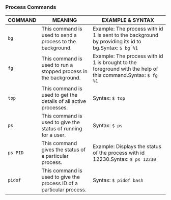 ### Process Commands

| COMMAND  | MEANING                                                              | EXAMPLE & SYNTAX                                                                                            |
| -------- | -------------------------------------------------------------------- | ----------------------------------------------------------------------------------------------------------- |
| `bg`     | This command is used to send a process to the background.            | Example: The process with id 1 is sent to the background by providing its id to bg.Syntax: `$ bg %1`        |
| `fg`     | This command is used to run a stopped process in the background.     | Example: The process with id 1 is brought to the foreground with the help of this command.Syntax: `$ fg %1` |
| `top`    | This command is used to get the details of all active processes.     | Syntax: `$ top`                                                                                             |
| `ps`     | This command is used to give the status of running for a user.       | Syntax: `$ ps`                                                                                              |
| `ps PID` | This command gives the status of a particular process.               | Example: Displays the status of the process with id 12230.Syntax: `$ ps 12230`                              |
| `pidof`  | This command is used to give the process ID of a particular process. | Syntax: `$ pidof bash`                                                                                      |
